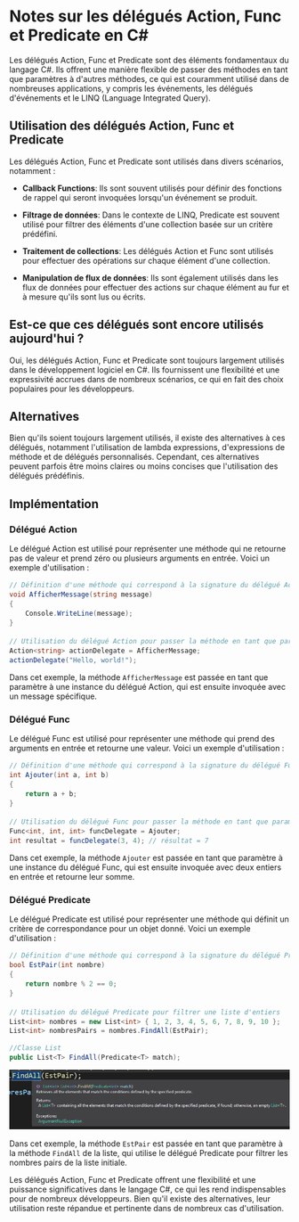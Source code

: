 # Notes sur les délégués Action, Func et Predicate en C#

Les délégués Action, Func et Predicate sont des éléments fondamentaux du langage C#. Ils offrent une manière flexible de passer des méthodes en tant que paramètres à d'autres méthodes, ce qui est couramment utilisé dans de nombreuses applications, y compris les événements, les délégués d'événements et le LINQ (Language Integrated Query).

## Utilisation des délégués Action, Func et Predicate

Les délégués Action, Func et Predicate sont utilisés dans divers scénarios, notamment :

- **Callback Functions**: Ils sont souvent utilisés pour définir des fonctions de rappel qui seront invoquées lorsqu'un événement se produit.

- **Filtrage de données**: Dans le contexte de LINQ, Predicate est souvent utilisé pour filtrer des éléments d'une collection basée sur un critère prédéfini.

- **Traitement de collections**: Les délégués Action et Func sont utilisés pour effectuer des opérations sur chaque élément d'une collection.

- **Manipulation de flux de données**: Ils sont également utilisés dans les flux de données pour effectuer des actions sur chaque élément au fur et à mesure qu'ils sont lus ou écrits.

## Est-ce que ces délégués sont encore utilisés aujourd'hui ?

Oui, les délégués Action, Func et Predicate sont toujours largement utilisés dans le développement logiciel en C#. Ils fournissent une flexibilité et une expressivité accrues dans de nombreux scénarios, ce qui en fait des choix populaires pour les développeurs.

## Alternatives

Bien qu'ils soient toujours largement utilisés, il existe des alternatives à ces délégués, notamment l'utilisation de lambda expressions, d'expressions de méthode et de délégués personnalisés. Cependant, ces alternatives peuvent parfois être moins claires ou moins concises que l'utilisation des délégués prédéfinis.

## Implémentation

### Délégué Action

Le délégué Action est utilisé pour représenter une méthode qui ne retourne pas de valeur et prend zéro ou plusieurs arguments en entrée. Voici un exemple d'utilisation :

```csharp
// Définition d'une méthode qui correspond à la signature du délégué Action
void AfficherMessage(string message)
{
    Console.WriteLine(message);
}

// Utilisation du délégué Action pour passer la méthode en tant que paramètre
Action<string> actionDelegate = AfficherMessage;
actionDelegate("Hello, world!");
```

Dans cet exemple, la méthode `AfficherMessage` est passée en tant que paramètre à une instance du délégué Action, qui est ensuite invoquée avec un message spécifique.

### Délégué Func

Le délégué Func est utilisé pour représenter une méthode qui prend des arguments en entrée et retourne une valeur. Voici un exemple d'utilisation :

```csharp
// Définition d'une méthode qui correspond à la signature du délégué Func
int Ajouter(int a, int b)
{
    return a + b;
}

// Utilisation du délégué Func pour passer la méthode en tant que paramètre
Func<int, int, int> funcDelegate = Ajouter;
int resultat = funcDelegate(3, 4); // résultat = 7
```

Dans cet exemple, la méthode `Ajouter` est passée en tant que paramètre à une instance du délégué Func, qui est ensuite invoquée avec deux entiers en entrée et retourne leur somme.

### Délégué Predicate

Le délégué Predicate est utilisé pour représenter une méthode qui définit un critère de correspondance pour un objet donné. Voici un exemple d'utilisation :

```csharp
// Définition d'une méthode qui correspond à la signature du délégué Predicate
bool EstPair(int nombre)
{
    return nombre % 2 == 0;
}

// Utilisation du délégué Predicate pour filtrer une liste d'entiers
List<int> nombres = new List<int> { 1, 2, 3, 4, 5, 6, 7, 8, 9, 10 };
List<int> nombresPairs = nombres.FindAll(EstPair);
```

```csharp
//Classe List
public List<T> FindAll(Predicate<T> match);
```

![alt text](_Images/Predicate.png)

Dans cet exemple, la méthode `EstPair` est passée en tant que paramètre à la méthode `FindAll` de la liste, qui utilise le délégué Predicate pour filtrer les nombres pairs de la liste initiale.

Les délégués Action, Func et Predicate offrent une flexibilité et une puissance significatives dans le langage C#, ce qui les rend indispensables pour de nombreux développeurs. Bien qu'il existe des alternatives, leur utilisation reste répandue et pertinente dans de nombreux cas d'utilisation.